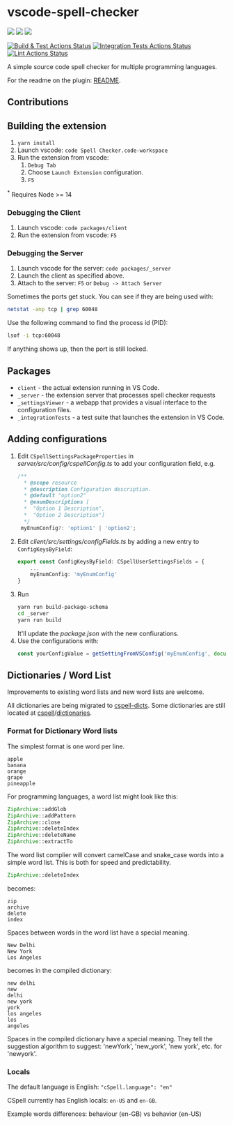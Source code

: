 # vscode-spell-checker

[![](https://vsmarketplacebadge.apphb.com/installs-short/streetsidesoftware.code-spell-checker.svg)](https://marketplace.visualstudio.com/items?itemName=streetsidesoftware.code-spell-checker)
[![](https://vsmarketplacebadge.apphb.com/rating-short/streetsidesoftware.code-spell-checker.svg)](https://marketplace.visualstudio.com/items?itemName=streetsidesoftware.code-spell-checker)
[![](https://vsmarketplacebadge.apphb.com/version-short/streetsidesoftware.code-spell-checker.svg)](https://marketplace.visualstudio.com/items?itemName=streetsidesoftware.code-spell-checker)

[![Build & Test Actions Status](https://github.com/streetsidesoftware/vscode-spell-checker/workflows/build-test/badge.svg)](https://github.com/streetsidesoftware/vscode-spell-checker/actions)
[![Integration Tests Actions Status](https://github.com/streetsidesoftware/vscode-spell-checker/workflows/Integration%20Tests/badge.svg)](https://github.com/streetsidesoftware/vscode-spell-checker/actions)
[![Lint Actions Status](https://github.com/streetsidesoftware/vscode-spell-checker/workflows/lint/badge.svg)](https://github.com/streetsidesoftware/vscode-spell-checker/actions)

A simple source code spell checker for multiple programming languages.

For the readme on the plugin: [README](./packages/client/README.md).

## Contributions

## Building the extension

1. `yarn install`
1. Launch vscode: `code Spell Checker.code-workspace`
1. Run the extension from vscode:
    1. `Debug Tab`
    1. Choose `Launch Extension` configuration.
    1. `F5`

<sup>\*</sup> Requires Node >= 14

### Debugging the Client

1. Launch vscode: `code packages/client`
1. Run the extension from vscode: `F5`

### Debugging the Server

1. Launch vscode for the server: `code packages/_server`
1. Launch the client as specified above.
1. Attach to the server: `F5` or `Debug -> Attach Server`

Sometimes the ports get stuck. You can see if they are being used with:

```bash
netstat -anp tcp | grep 60048
```

Use the following command to find the process id (PID):

```bash
lsof -i tcp:60048
```

If anything shows up, then the port is still locked.

## Packages

-   `client` - the actual extension running in VS Code.
-   `_server` - the extension server that processes spell checker requests
-   `_settingsViewer` - a webapp that provides a visual interface to the configuration files.
-   `_integrationTests` - a test suite that launches the extension in VS Code.

## Adding configurations

1. Edit `CSpellSettingsPackageProperties` in _server/src/config/cspellConfig.ts_ to add your configuration field, e.g.
   ```typescript
   /**
     * @scope resource
     * @description Configuration description.
     * @default "option2"
     * @enumDescriptions [
     *  "Option 1 Description",
     *  "Option 2 Description"]
     */
    myEnumConfig?: 'option1' | 'option2';
   ```
1. Edit _client/src/settings/configFields.ts_ by adding a new entry to `ConfigKeysByField`:
   ```typescript
   export const ConfigKeysByField: CSpellUserSettingsFields = {
       ...
       myEnumConfig: 'myEnumConfig'
   }
   ```
1. Run 
   ```bash
   yarn run build-package-schema
   cd _server
   yarn run build
   ```
   It'll update the _package.json_ with the new confiurations.
1. Use the configurations with:
   ```typescript
   const yourConfigValue = getSettingFromVSConfig('myEnumConfig', document);
   ```

## Dictionaries / Word List

Improvements to existing word lists and new word lists are welcome.

All dictionaries are being migrated to [cspell-dicts](https://github.com/Jason3S/cspell-dicts).
Some dictionaries are still located at [cspell](https://github.com/Jason3S/cspell)/[dictionaries](https://github.com/streetsidesoftware/cspell/tree/master/packages/cspell-lib/dictionaries).

### Format for Dictionary Word lists

The simplest format is one word per line.

```text
apple
banana
orange
grape
pineapple
```

For programming languages, a word list might look like this:

```php
ZipArchive::addGlob
ZipArchive::addPattern
ZipArchive::close
ZipArchive::deleteIndex
ZipArchive::deleteName
ZipArchive::extractTo
```

The word list complier will convert camelCase and snake_case words into a simple word list.
This is both for speed and predictability.

```php
ZipArchive::deleteIndex
```

becomes:

```text
zip
archive
delete
index
```

Spaces between words in the word list have a special meaning.

```text
New Delhi
New York
Los Angeles
```

becomes in the compiled dictionary:

```text
new delhi
new
delhi
new york
york
los angeles
los
angeles
```

Spaces in the compiled dictionary have a special meaning.
They tell the suggestion algorithm to suggest: 'newYork', 'new_york', 'new york', etc. for 'newyork'.

### Locals

The default language is English: `"cSpell.language": "en"`

CSpell currently has English locals: `en-US` and `en-GB`.

Example words differences: behaviour (en-GB) vs behavior (en-US)

<!---
    cSpell:ignore newyork lsof netstat
    cSpell:words behaviour behavior
-->
